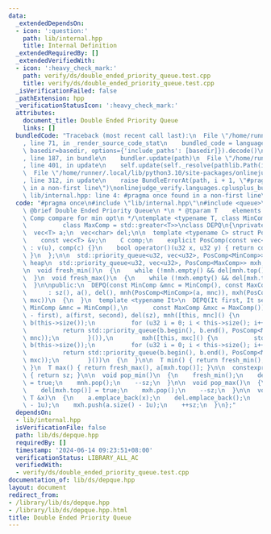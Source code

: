 ```yaml
---
data:
  _extendedDependsOn:
  - icon: ':question:'
    path: lib/internal.hpp
    title: Internal Definition
  _extendedRequiredBy: []
  _extendedVerifiedWith:
  - icon: ':heavy_check_mark:'
    path: verify/ds/double_ended_priority_queue.test.cpp
    title: verify/ds/double_ended_priority_queue.test.cpp
  _isVerificationFailed: false
  _pathExtension: hpp
  _verificationStatusIcon: ':heavy_check_mark:'
  attributes:
    document_title: Double Ended Priority Queue
    links: []
  bundledCode: "Traceback (most recent call last):\n  File \"/home/runner/.local/lib/python3.10/site-packages/onlinejudge_verify/documentation/build.py\"\
    , line 71, in _render_source_code_stat\n    bundled_code = language.bundle(stat.path,\
    \ basedir=basedir, options={'include_paths': [basedir]}).decode()\n  File \"/home/runner/.local/lib/python3.10/site-packages/onlinejudge_verify/languages/cplusplus.py\"\
    , line 187, in bundle\n    bundler.update(path)\n  File \"/home/runner/.local/lib/python3.10/site-packages/onlinejudge_verify/languages/cplusplus_bundle.py\"\
    , line 401, in update\n    self.update(self._resolve(pathlib.Path(included), included_from=path))\n\
    \  File \"/home/runner/.local/lib/python3.10/site-packages/onlinejudge_verify/languages/cplusplus_bundle.py\"\
    , line 312, in update\n    raise BundleErrorAt(path, i + 1, \"#pragma once found\
    \ in a non-first line\")\nonlinejudge_verify.languages.cplusplus_bundle.BundleErrorAt:\
    \ lib/internal.hpp: line 4: #pragma once found in a non-first line\n"
  code: "#pragma once\n#include \"lib/internal.hpp\"\n#include <queue>\n\n/**\n *\
    \ @brief Double Ended Priority Queue\n *\n * @tparam T    elements' type\n * @tparam\
    \ Comp compare for min opt\n */\ntemplate <typename T, class MinComp = std::less<T>,\n\
    \          class MaxComp = std::greater<T>>\nclass DEPQ\n{\nprivate:\n  u32 sz;\n\
    \  vec<T> a;\n  vec<char> del;\n\n  template <typename C> struct PosComp\n  {\n\
    \    const vec<T> &v;\n    C comp;\n    explicit PosComp(const vec<T> &u, C c)\
    \ : v(u), comp(c) {}\n    bool operator()(u32 x, u32 y) { return comp(v[x], v[y]);\
    \ }\n  };\n\n  std::priority_queue<u32, vec<u32>, PosComp<MinComp>> mnh; // min\
    \ heap\n  std::priority_queue<u32, vec<u32>, PosComp<MaxComp>> mxh; // max heap\n\
    \n  void fresh_min()\n  {\n    while (!mnh.empty() && del[mnh.top()]) mnh.pop();\n\
    \  }\n  void fresh_max()\n  {\n    while (!mxh.empty() && del[mxh.top()]) mxh.pop();\n\
    \  }\n\npublic:\n  DEPQ(const MinComp &mnc = MinComp(), const MaxComp &mxc = MaxComp())\n\
    \      : sz(), a(), del(), mnh(PosComp<MinComp>(a, mnc)), mxh(PosComp<MaxComp>(a,\
    \ mxc))\n  {\n  }\n  template <typename It>\n  DEPQ(It first, It second, const\
    \ MinComp &mnc = MinComp(),\n       const MaxComp &mxc = MaxComp())\n      : sz(second\
    \ - first), a(first, second), del(sz), mnh([this, mnc]() {\n          std::vector<u32>\
    \ b(this->size());\n          for (u32 i = 0; i < this->size(); i++) b[i] = i;\n\
    \          return std::priority_queue(b.begin(), b.end(), PosComp<MinComp>(a,\
    \ mnc));\n        }()),\n        mxh([this, mxc]() {\n          std::vector<u32>\
    \ b(this->size());\n          for (u32 i = 0; i < this->size(); i++) b[i] = i;\n\
    \          return std::priority_queue(b.begin(), b.end(), PosComp<MaxComp>(a,\
    \ mxc));\n        }())\n  {\n  }\n\n  T min() { return fresh_min(), a[mnh.top()];\
    \ }\n  T max() { return fresh_max(), a[mxh.top()]; }\n\n  constexpr u32 size()\
    \ { return sz; }\n\n  void pop_min()\n  {\n    fresh_min();\n    del[mnh.top()]\
    \ = true;\n    mnh.pop();\n    --sz;\n  }\n\n  void pop_max()\n  {\n    fresh_max();\n\
    \    del[mxh.top()] = true;\n    mxh.pop();\n    --sz;\n  }\n\n  void push(const\
    \ T &x)\n  {\n    a.emplace_back(x);\n    del.emplace_back();\n    mnh.push(a.size()\
    \ - 1u);\n    mxh.push(a.size() - 1u);\n    ++sz;\n  }\n};"
  dependsOn:
  - lib/internal.hpp
  isVerificationFile: false
  path: lib/ds/depque.hpp
  requiredBy: []
  timestamp: '2024-06-14 09:23:51+08:00'
  verificationStatus: LIBRARY_ALL_AC
  verifiedWith:
  - verify/ds/double_ended_priority_queue.test.cpp
documentation_of: lib/ds/depque.hpp
layout: document
redirect_from:
- /library/lib/ds/depque.hpp
- /library/lib/ds/depque.hpp.html
title: Double Ended Priority Queue
---
```

